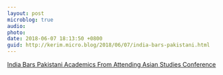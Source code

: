 ```yaml
---
layout: post
microblog: true
audio: 
photo: 
date: 2018-06-07 18:13:50 +0800
guid: http://kerim.micro.blog/2018/06/07/india-bars-pakistani.html
---
```

[India Bars Pakistani Academics From Attending Asian Studies Conference](https://thewire.in/diplomacy/india-bars-pakistani-academics-from-attending-asian-studies-conference)
